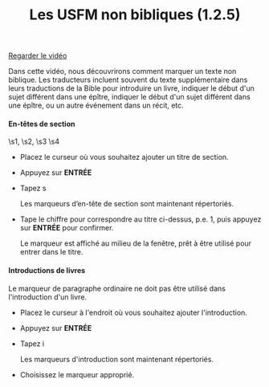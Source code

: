 ﻿---
title: Les USFM non bibliques (1.2.5)
---
[Regarder le vidéo](https://vimeo.com/496004407/)

Dans cette vidéo, nous découvrirons comment marquer un texte non biblique. Les traducteurs incluent souvent du texte supplémentaire dans leurs traductions de la Bible pour introduire un livre, indiquer le début d'un sujet différent dans une épître, indiquer le début d'un sujet différent dans une épître, ou un autre événement dans un récit, etc.

#### En-têtes de section

\\s1, \\s2, \\s3 \\s4

-   Placez le curseur où vous souhaitez ajouter un titre de section.
-   Appuyez sur **ENTRÉE**
-   Tapez s

    Les marqueurs d’en-tête de section sont maintenant répertoriés.

-   Tape le chiffre pour correspondre au titre ci-dessus, p.e. 1, puis appuyez sur **ENTRÉE** pour confirmer.

    Le marqueur est affiché au milieu de la fenêtre, prêt à être utilisé pour entrer dans le titre.

#### Introductions de livres

Le marqueur de paragraphe ordinaire ne doit pas être utilisé dans l'introduction d'un livre.

-   Placez le curseur à l'endroit où vous souhaitez ajouter l'introduction.
-   Appuyez sur **ENTRÉE**
-   Tapez i

    Les marqueurs d'introduction sont maintenant répertoriés.

-   Choisissez le marqueur approprié.

